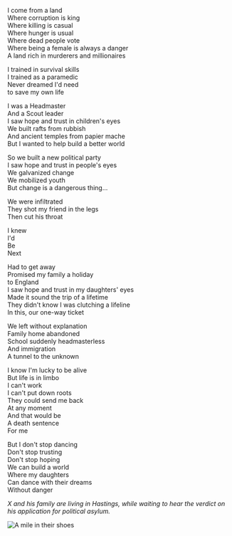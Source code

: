 I come from a land<br/>
Where corruption is king<br/>
Where killing is casual<br/>
Where hunger is usual<br/>
Where dead people vote<br/>
Where being a female is always a danger<br/>
A land rich in murderers and millionaires

I trained in survival skills<br/>
I trained as a paramedic<br/>
Never dreamed I'd need<br/>
to save my own life

I was a Headmaster<br/>
And a Scout leader<br/>
I saw hope and trust in children's eyes<br/>
We built rafts from rubbish<br/>
And ancient temples from papier mache<br/>
But I wanted to help build a better world

So we built a new political party<br/>
I saw hope and trust in people's eyes<br/>
We galvanized change<br/>
We mobilized youth<br/>
But change is a dangerous thing...

We were infiltrated<br/>
They shot my friend in the legs<br/>
Then cut his throat

I knew<br/>
I'd<br/>
Be<br/>
Next

Had to get away<br/>
Promised my family a holiday<br/>
to England<br/>
I saw hope and trust in my daughters' eyes<br/>
Made it sound the trip of a lifetime<br/>
They didn't know I was clutching a lifeline<br/>
In this, our one-way ticket

We left without explanation<br/>
Family home abandoned<br/>
School suddenly headmasterless<br/>
And immigration<br/>
A tunnel to the unknown

I know I'm lucky to be alive<br/>
But life is in limbo<br/>
I can't work<br/>
I can't put down roots<br/>
They could send me back<br/>
At any moment<br/>
And that would be<br/>
A death sentence<br/>
For me

But I don't stop dancing<br/>
Don't stop trusting<br/>
Don't stop hoping<br/>
We can build a world<br/>
Where my daughters<br/>
Can dance with their dreams<br/>
Without danger

*X and his family are living in Hastings, while waiting to hear the verdict on his application for political asylum.*

<div class="text-center"><img src="/img/ordinary_extraordinary/5.the_disappearing_headmaster.jpg" class="event-image" alt="A mile in their shoes" /></div>
